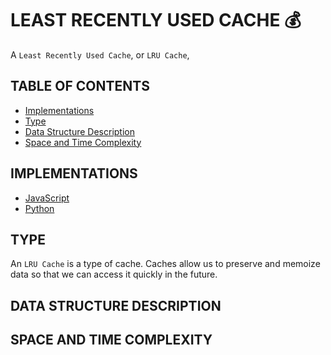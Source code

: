 # LEAST RECENTLY USED CACHE 💰

A `Least Recently Used Cache`, or `LRU Cache`,

## TABLE OF CONTENTS

- [Implementations](#implementations)
- [Type](#type)
- [Data Structure Description](#data-structure-description)
- [Space and Time Complexity](#space-and-time-complexity)

## IMPLEMENTATIONS

- [JavaScript](lruCache.js)
- [Python](lru_cache.py)

## TYPE

An `LRU Cache` is a type of cache. Caches allow us to preserve and memoize data so that we can access it quickly in the future.

## DATA STRUCTURE DESCRIPTION

## SPACE AND TIME COMPLEXITY
